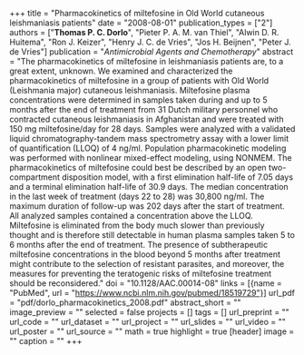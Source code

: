 +++
title = "Pharmacokinetics of miltefosine in Old World cutaneous leishmaniasis patients"
date = "2008-08-01"
publication_types = ["2"]
authors = ["**Thomas P. C. Dorlo**", "Pieter P. A. M. van Thiel", "Alwin D. R. Huitema", "Ron J. Keizer", "Henry J. C. de Vries", "Jos H. Beijnen", "Peter J. de Vries"]
publication = "_Antimicrobial Agents and Chemotherapy_"
abstract = "The pharmacokinetics of miltefosine in leishmaniasis patients are, to a great extent, unknown. We examined and characterized the pharmacokinetics of miltefosine in a group of patients with Old World (Leishmania major) cutaneous leishmaniasis. Miltefosine plasma concentrations were determined in samples taken during and up to 5 months after the end of treatment from 31 Dutch military personnel who contracted cutaneous leishmaniasis in Afghanistan and were treated with 150 mg miltefosine/day for 28 days. Samples were analyzed with a validated liquid chromatography-tandem mass spectrometry assay with a lower limit of quantification (LLOQ) of 4 ng/ml. Population pharmacokinetic modeling was performed with nonlinear mixed-effect modeling, using NONMEM. The pharmacokinetics of miltefosine could best be described by an open two-compartment disposition model, with a first elimination half-life of 7.05 days and a terminal elimination half-life of 30.9 days. The median concentration in the last week of treatment (days 22 to 28) was 30,800 ng/ml. The maximum duration of follow-up was 202 days after the start of treatment. All analyzed samples contained a concentration above the LLOQ. Miltefosine is eliminated from the body much slower than previously thought and is therefore still detectable in human plasma samples taken 5 to 6 months after the end of treatment. The presence of subtherapeutic miltefosine concentrations in the blood beyond 5 months after treatment might contribute to the selection of resistant parasites, and moreover, the measures for preventing the teratogenic risks of miltefosine treatment should be reconsidered."
doi = "10.1128/AAC.00014-08"
links = [{name = "PubMed", url = "https://www.ncbi.nlm.nih.gov/pubmed/18519729"}]
url_pdf = "pdf/dorlo_pharmacokinetics_2008.pdf"
abstract_short = ""
image_preview = ""
selected = false
projects = []
tags = []
url_preprint = ""
url_code = ""
url_dataset = ""
url_project = ""
url_slides = ""
url_video = ""
url_poster = ""
url_source = ""
math = true
highlight = true
[header]
image = ""
caption = ""
+++
